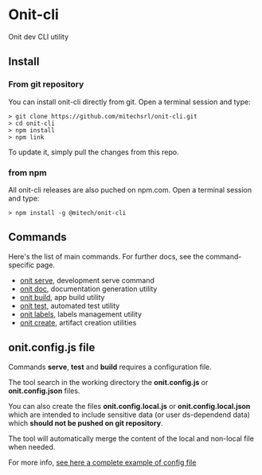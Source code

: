 # Onit-cli
Onit dev CLI utility

## Install

### From git repository
You can install onit-cli directly from git. Open a terminal session and type:

```
> git clone https://github.com/mitechsrl/onit-cli.git
> cd onit-cli
> npm install
> npm link
```

To update it, simply pull the changes from this repo.

### from npm
All onit-cli releases are also puched on npm.com.
Open a terminal session and type:

```
> npm install -g @mitech/onit-cli
```

## Commands 
Here's the list of main commands. For further docs, see the command-specific page.

- [onit serve](ONIT-SERVE.md), development serve command
- [onit doc](ONIT-DOC.md), documentation generation utility
- [onit build](ONIT-BUILD.md), app build utility
- [onit test](ONIT-TEST.md), automated test utility
- [onit labels](ONIT-LABELS.md), labels management utility
- [onit create](ONIT-CREATE.md), artifact creation utilities

## onit.config.js file
Commands **serve**, **test** and **build** requires a configuration file.

The tool search in the working directory the **onit.config.js** or **onit.config.json** files.

You can also create the files **onit.config.local.js** or **onit.config.local.json** which are intended to include sensitive data (or user ds-dependend data) which **should not be pushed on git repository**.

The tool will automatically merge the content of the local and non-local file when needed.

For more info, [see here a complete example of config file](./ONIT-CONFIG-EXAMPLE-FILE.md)
